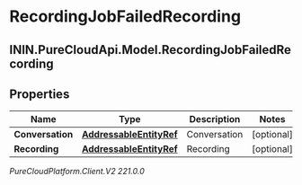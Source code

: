 # RecordingJobFailedRecording

## ININ.PureCloudApi.Model.RecordingJobFailedRecording

## Properties

|Name | Type | Description | Notes|
|------------ | ------------- | ------------- | -------------|
| **Conversation** | [**AddressableEntityRef**](AddressableEntityRef) | Conversation | [optional] |
| **Recording** | [**AddressableEntityRef**](AddressableEntityRef) | Recording | [optional] |



_PureCloudPlatform.Client.V2 221.0.0_
